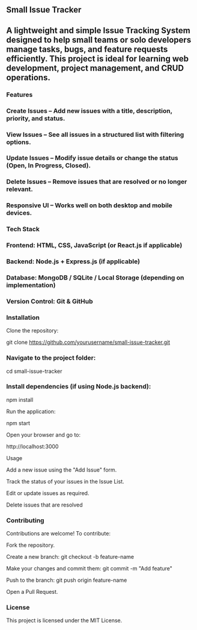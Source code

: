 ## Small Issue Tracker

## A lightweight and simple Issue Tracking System designed to help small teams or solo developers manage tasks, bugs, and feature requests efficiently. This project is ideal for learning web development, project management, and CRUD operations.

### Features

### Create Issues – Add new issues with a title, description, priority, and status.

### View Issues – See all issues in a structured list with filtering options.

### Update Issues – Modify issue details or change the status (Open, In Progress, Closed).

### Delete Issues – Remove issues that are resolved or no longer relevant.

### Responsive UI – Works well on both desktop and mobile devices.

### Tech Stack

### Frontend: HTML, CSS, JavaScript (or React.js if applicable)

### Backend: Node.js + Express.js (if applicable)

### Database: MongoDB / SQLite / Local Storage (depending on implementation)

### Version Control: Git & GitHub

### Installation

Clone the repository:

git clone https://github.com/yourusername/small-issue-tracker.git


### Navigate to the project folder:

cd small-issue-tracker


### Install dependencies (if using Node.js backend):

npm install


Run the application:

npm start


Open your browser and go to:

http://localhost:3000

Usage

Add a new issue using the "Add Issue" form.

Track the status of your issues in the Issue List.

Edit or update issues as required.

Delete issues that are resolved



### Contributing

Contributions are welcome! To contribute:

Fork the repository.

Create a new branch: git checkout -b feature-name

Make your changes and commit them: git commit -m "Add feature"

Push to the branch: git push origin feature-name

Open a Pull Request.

### License

This project is licensed under the MIT License. 
